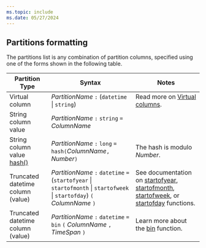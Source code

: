 ```yaml
---
ms.topic: include
ms.date: 05/27/2024
---
```


## Partitions formatting

The partitions list is any combination of partition columns, specified using one of the forms shown in the following table.

|Partition Type|Syntax|Notes|
|--|--|--|
|Virtual column|*PartitionName* `:` (`datetime` \| `string`)|Read more on [Virtual columns](../kusto/management/external-tables-azure-storage.md#virtual-columns).|
|String column value|*PartitionName* `:` `string` `=` *ColumnName*||
|String column value [hash()](../kusto/query/hash-function.md)|*PartitionName* `:` `long` `=` `hash(`*ColumnName*`,` *Number*`)`|The hash is modulo *Number*.|
|Truncated datetime column (value)|*PartitionName* `:` `datetime` `=` (`startofyear` \| `startofmonth` \| `startofweek` \| `startofday`) `(` *ColumnName* `)`|See documentation on [startofyear](../kusto/query/startofyear-function.md), [startofmonth](../kusto/query/startofmonth-function.md), [startofweek](../kusto/query/startofweek-function.md), or [startofday](../kusto/query/startofday-function.md) functions.|
|Truncated datetime column (value) | *PartitionName* `:` `datetime` `=` `bin` `(` *ColumnName* `,` *TimeSpan* `)`|Learn more about the [bin](../kusto/query/bin-function.md) function.|

